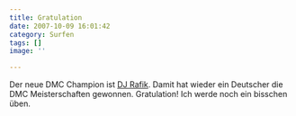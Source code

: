 ```yaml
---
title: Gratulation
date: 2007-10-09 16:01:42
category: Surfen
tags: []
image: ''

---
```


Der neue DMC Champion ist [DJ Rafik](http://turntablism.com.au/tablist-archives/147/dj-rafik-2007-world-dmc-champion/). Damit hat wieder ein Deutscher die DMC Meisterschaften gewonnen. Gratulation! Ich werde noch ein bisschen üben.

